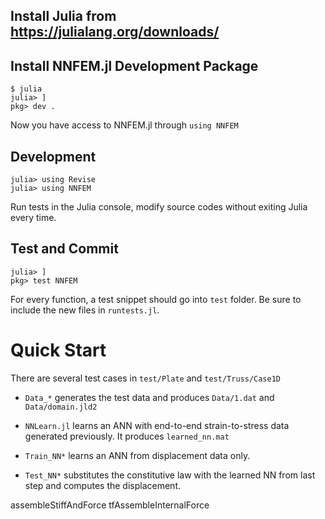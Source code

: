 ## Install Julia  from https://julialang.org/downloads/
## Install NNFEM.jl Development Package
```
$ julia
julia> ]
pkg> dev .
```
Now you have access to NNFEM.jl through `using NNFEM`

## Development
```
julia> using Revise
julia> using NNFEM
```
Run tests in the Julia console, modify source codes without exiting Julia every time.

## Test and Commit
```
julia> ]
pkg> test NNFEM
```
For every function, a test snippet should go into `test` folder. Be sure to include the new files in `runtests.jl`.


# Quick Start

There are several test cases in `test/Plate` and `test/Truss/Case1D`

* `Data_*` generates the test data and produces `Data/1.dat` and `Data/domain.jld2`

* `NNLearn.jl` learns an ANN with end-to-end strain-to-stress data generated previously. It produces `learned_nn.mat`

* `Train_NN*` learns an ANN from displacement data only.

* `Test_NN*` substitutes the constitutive law with the learned NN from last step and computes the displacement. 



assembleStiffAndForce
tfAssembleInternalForce